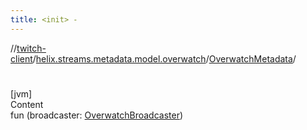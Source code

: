 ```yaml
---
title: <init> -
---
```

//[twitch-client](../../index.md)/[helix.streams.metadata.model.overwatch](../index.md)/[OverwatchMetadata](index.md)/[<init>](-init-.md)



# <init>  
[jvm]  
Content  
fun [<init>](-init-.md)(broadcaster: [OverwatchBroadcaster](../-overwatch-broadcaster/index.md))  



